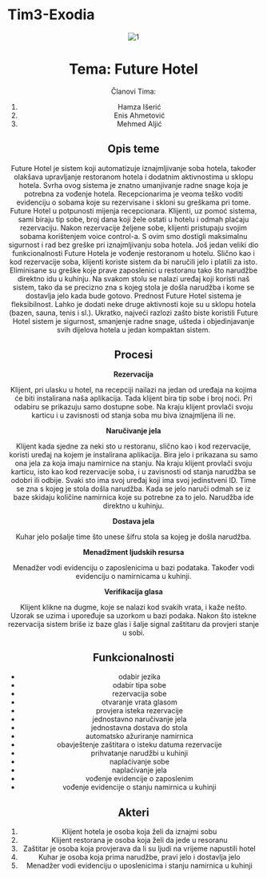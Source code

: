 # Tim3-Exodia

<center>
<img src="https://media.giphy.com/media/3o7btUAYepL6TTuy3u/giphy.gif" alt="1">
<center>

# Tema: Future Hotel

Članovi Tima:
1. Hamza Išerić
2. Enis Ahmetović
3. Mehmed Aljić

## Opis teme
Future Hotel je sistem koji automatizuje iznajmljivanje soba hotela, također olakšava upravljanje restoranom hotela i dodatnim aktivnostima u sklopu hotela. Svrha ovog sistema je znatno umanjivanje radne snage koja je potrebna za vođenje hotela. Recepcionarima je veoma teško voditi evidenciju o sobama koje su rezervisane i skloni su greškama pri tome. Future Hotel u potpunosti mijenja recepcionara. Klijenti, uz pomoć sistema, sami biraju tip sobe, broj dana koji žele ostati u hotelu i odmah plaćaju rezervaciju. Nakon rezervacije željene sobe, klijenti pristupaju svojim sobama korištenjem voice control-a. S ovim smo dostigli maksimalnu sigurnost i rad bez greške pri iznajmljivanju soba hotela. Još jedan veliki dio funkcionalnosti Future Hotela je vođenje restoranom u hotelu. Slično kao i kod rezervacije soba, klijenti koriste sistem da bi naručili jelo i platili za isto. Eliminisane su greške koje prave zaposlenici u restoranu tako što narudžbe direktno idu u kuhinju. Na svakom stolu se nalazi uređaj koji koristi naš sistem, tako da se precizno zna s kojeg stola je došla narudžba i kome se dostavlja jelo kada bude gotovo. Prednost Future Hotel sistema je fleksibilnost. Lahko je dodati neke druge aktivnosti koje su u sklopu hotela (bazen, sauna, tenis i sl.). Ukratko, najveći razlozi zašto biste koristili Future Hotel sistem je sigurnost, smanjenje radne snage, ušteda i objedinjavanje svih dijelova hotela u jedan kompaktan sistem.

## Procesi

**Rezervacija**


Klijent, pri ulasku u hotel, na recepciji nailazi na jedan od uređaja na kojima će biti instalirana naša aplikacija. Tada klijent bira tip sobe i broj noći. Pri odabiru se prikazuju samo dostupne sobe. Na kraju klijent provlači svoju karticu i u zavisnosti od stanja soba mu biva iznajmljena ili ne.

**Naručivanje jela**


Klijent kada sjedne za neki sto u restoranu, slično kao i kod rezervacije, koristi uređaj na kojem je instalirana aplikacija. Bira jelo i prikazana su samo ona jela za koja imaju namirnice na stanju. Na kraju klijent provlači svoju karticu, isto kao kod rezervacije soba, i u zavisnosti od stanja narudžba se odobri ili odbije. Svaki sto ima svoj uređaj koji ima svoj jedinstveni ID. Time se zna s kojeg je stola došla narudžba. Kada se jelo naruči odmah se iz baze skidaju količine namirnica koje su potrebne za to jelo. Narudžba ide direktno u kuhinju.

**Dostava jela**


Kuhar jelo pošalje time što unese šifru stola sa kojeg je došla narudžba.

**Menadžment ljudskih resursa**


Menadžer vodi evidenciju o zaposlenicima u bazi podataka. Također vodi evidenciju o namirnicama u kuhinji.

**Verifikacija glasa**


Klijent klikne na dugme, koje se nalazi kod svakih vrata, i kaže nešto. Uzorak se uzima i upoređuje sa uzorkom u bazi podaka. Nakon što istekne rezervacija sistem briše iz baze glas i šalje signal zaštitaru da provjeri stanje u sobi.


## Funkcionalnosti
- odabir jezika
- odabir tipa sobe
- rezervacija sobe
- otvaranje vrata glasom
- provjera isteka rezervacije
- jednostavno naručivanje jela
- jednostavna dostava do stola
- automatsko ažuriranje namirnica
- obavještenje zaštitara o isteku datuma rezervacije
- prihvatanje narudžbi u kuhinji
- naplaćivanje sobe
- naplaćivanje jela
- vođenje evidencije o zaposlenim
- vođenje evidencije o stanju namirnica u kuhinji

## Akteri
1. Klijent hotela je osoba koja želi da iznajmi sobu
2. Klijent restorana je osoba koja želi da jede u resoranu
3. Zaštitar je osoba koja provjerava da li su ljudi na vrijeme napustili hotel
4. Kuhar je osoba koja prima narudžbe, pravi jelo i dostavlja jelo
5. Menadžer vodi evidenciju o uposlenicima i stanju namirnica u kuhinji

